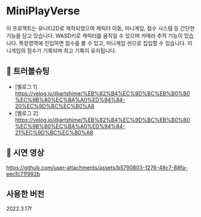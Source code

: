 # MiniPlayVerse

이 프로젝트는 유니티2D로 제작되었으며 캐릭터 이동, 미니게임, 점수 시스템 등 간단한 기능을 담고 있습니다.
WASD키로 캐릭터를 움직일 수 있으며 카메라 추적 기능이 있습니다.
특정영역에 진입하면 점수를 볼 수 있고, 미니게임 씬으로 집입할 수 있습니다.
미니게임의 점수가 기록되며 최고 기록이 유지됩니다.

## 📘 트러블슈팅

- [벨로그 1] https://velog.io/@artshime/%EB%82%B4%EC%9D%BC%EB%B0%B0%EC%9B%80%EC%BA%A0%ED%94%84-20%EC%9D%BC%EC%B0%A8
- [벨로그 2] https://velog.io/@artshime/%EB%82%B4%EC%9D%BC%EB%B0%B0%EC%9B%80%EC%BA%A0%ED%94%84-21%EC%9D%BC%EC%B0%A8

## 🎥 시연 영상
https://github.com/user-attachments/assets/b5790803-1276-48c7-88fa-eecfc71f992b

## 사용한 버전
2022.3.17f
